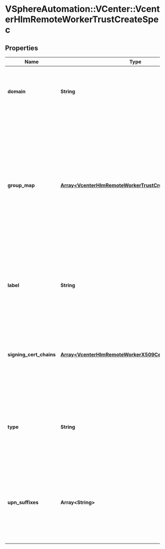 # VSphereAutomation::VCenter::VcenterHlmRemoteWorkerTrustCreateSpec

## Properties
Name | Type | Description | Notes
------------ | ------------- | ------------- | -------------
**domain** | **String** | Domain identifier Warning: This attribute is part of a new feature in development. It may be changed at any time and may not have all supported functionality implemented. | 
**group_map** | [**Array&lt;VcenterHlmRemoteWorkerTrustCreateSpecGroupMap&gt;**](VcenterHlmRemoteWorkerTrustCreateSpecGroupMap.md) | Maps a group in an existing token to a list of local SSO groups in the local domain. Map key is expected to be in UPN/email address format. Example is group name and domain name separated by &#39;@&#39;: &amp;lt;group-name&amp;gt;@&amp;lt;domain-name&amp;gt; Map value is the name of an existing group. Warning: This attribute is part of a new feature in development. It may be changed at any time and may not have all supported functionality implemented. | [optional] 
**label** | **String** | Label of the trust. A non-unique, user-readable label. Warning: This attribute is part of a new feature in development. It may be changed at any time and may not have all supported functionality implemented. | 
**signing_cert_chains** | [**Array&lt;VcenterHlmRemoteWorkerX509CertChain&gt;**](VcenterHlmRemoteWorkerX509CertChain.md) | List of signing certificate chains. At least one cert chain is required. Private key is not included. Warning: This attribute is part of a new feature in development. It may be changed at any time and may not have all supported functionality implemented. | 
**type** | **String** | Type of trust. Hint for the UI to use to be able to distinguish this VC from others. Warning: This attribute is part of a new feature in development. It may be changed at any time and may not have all supported functionality implemented. | [optional] 
**upn_suffixes** | **Array&lt;String&gt;** | List of the UPN suffixes used in this trust relationship. Must contain at least one entry for the trusted domain. Warning: This attribute is part of a new feature in development. It may be changed at any time and may not have all supported functionality implemented. | 


